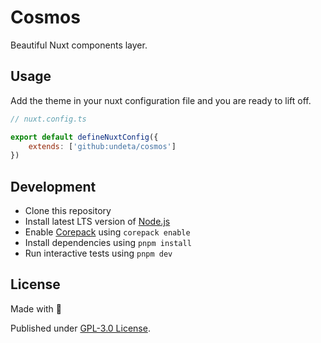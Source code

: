 # Cosmos
Beautiful Nuxt components layer.

## Usage
Add the theme in your nuxt configuration file and you are ready to lift off.
```js
// nuxt.config.ts

export default defineNuxtConfig({
    extends: ['github:undeta/cosmos']
})
```

## Development

- Clone this repository
- Install latest LTS version of [Node.js](https://nodejs.org/en/)
- Enable [Corepack](https://github.com/nodejs/corepack) using `corepack enable`
- Install dependencies using `pnpm install`
- Run interactive tests using `pnpm dev`

## License

Made with 💛

Published under [GPL-3.0 License](./LICENSE).
